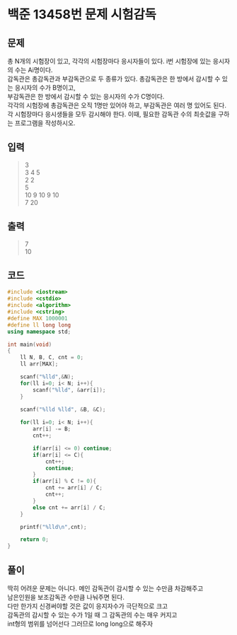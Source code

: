 # 백준 13458번 문제 시험감독

## 문제
총 N개의 시험장이 있고, 각각의 시험장마다 응시자들이 있다. i번 시험장에 있는 응시자의 수는 Ai명이다.</br>
감독관은 총감독관과 부감독관으로 두 종류가 있다. 총감독관은 한 방에서 감시할 수 있는 응시자의 수가 B명이고,</br>
부감독관은 한 방에서 감시할 수 있는 응시자의 수가 C명이다.</br>
각각의 시험장에 총감독관은 오직 1명만 있어야 하고, 부감독관은 여러 명 있어도 된다.</br>
각 시험장마다 응시생들을 모두 감시해야 한다. 이때, 필요한 감독관 수의 최솟값을 구하는 프로그램을 작성하시오.</br>

## 입력
> 3</br>
3 4 5</br>
2 2</br>
5</br>
10 9 10 9 10</br>
7 20</br>

## 출력
> 7</br>
10</br>

## 코드
```c++
#include <iostream>
#include <cstdio>
#include <algorithm>
#include <cstring>
#define MAX 1000001
#define ll long long
using namespace std;

int main(void)
{
    ll N, B, C, cnt = 0;
    ll arr[MAX];

    scanf("%lld",&N);
    for(ll i=0; i< N; i++){
        scanf("%lld", &arr[i]);
    }
    
    scanf("%lld %lld", &B, &C);

    for(ll i=0; i< N; i++){
        arr[i] -= B;
        cnt++;

        if(arr[i] <= 0) continue;
        if(arr[i] <= C){
            cnt++;
            continue;
        }
        if(arr[i] % C != 0){
            cnt += arr[i] / C;
            cnt++;
        }
        else cnt += arr[i] / C;
    }

    printf("%lld\n",cnt); 

    return 0;
}
```
## 풀이
딱히 어려운 문제는 아니다. 메인 감독관이 감시할 수 있는 수만큼 차감해주고 </br>
남은인원을 보조감독관 수만큼 나눠주면 된다. </br>
다만 한가지 신경써야할 것은 값이 응지자수가 극단적으로 크고 </br>
감독관의 감시할 수 있는 수가 1일 때 그 감독관의 수는 매우 커지고 </br>
int형의 범위를 넘어선다 그러므로 long long으로 해주자 </br>
